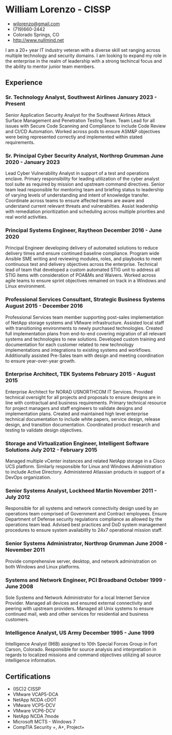 <!-- Contact Details -->
# William Lorenzo - CISSP
- <wjlorenzo@gmail.com>
- (719)660-2442
- Colorado Springs, CO
- <http://www.nullmind.net>

<!-- summary -->
I am a 20+ year IT industry veteran with a diverse skill set ranging across multiple technology and security domains. I am looking to expand my role in the enterprise in the realm of leadership with a strong techincal focus and the ability to mentor junior team members.

## Experience

### <span>Sr. Technology Analyst, Southwest Airlines</span> <span>January 2023 - Present</span>

Senior Application Security Analyst for the Southwest Airlines Attack Surface Management and Penetration Testing Team. Team Lead for all issues with Secure Code Scanning and Compliance to include Code Review and CI/CD Automation. Worked across pods to ensure ASM&P objectives were being represented correctly and implemented within stated requirements.

### <span>Sr. Principal Cyber Security Analyst, Northrop Grumman</span> <span>June 2020 - January 2023</span>

Lead Cyber Vulnerability Analyst in support of a test and operations enclave. Primary responsibility for leading utilization of the cyber analyst tool suite as required by mission and upstream command directives. Senior team lead responsible for mentoring team and briefing status to leadership of varying levels of understanding and intent of knowledge transfer. Coordinate across teams to ensure affected teams are aware and understand current relevant threats and vulnerabilties. Assist leadership with remediation prioritization and scheduling across multiple priorities and real world activities.

### <span>Principal Systems Engineer, Raytheon</span> <span>December 2016 - June 2020</span>

Principal Engineer developing delivery of automated solutions to reduce delivery times and ensure continued baseline compliance. Program wide Ansible SME writing and reviewing modules, roles, and playbooks to meet continuous test and delivery objectives across the enterprise. Technical lead of team that developed a custom automated STIG unit to address all STIG items with consideration of POA&Ms and Waivers. Worked across agile teams to ensure sprint objectives remained on track in a Windows and Linux environment.

### <span>Professional Services Consultant, Strategic Business Systems</span> <span>August 2015 - December 2016</span>

Professional Services team member supporting post-sales implementation of NetApp storage systems and VMware infrastructure. Assisted local staff with transitioning environments to newly purchased technologies. Created full implementation plans from end-to-end covering migration of all relevant systems and technologies to new solutions. Developed custom training and documentation for each customer related to new technology implementations and integrations to existing systems and workflows. Additionally assisted Pre-Sales team with design and meeting coordination to ensure year-over-year growth.

### <span>Enterprise Architect, TEK Systems</span> <span>February 2015 - August 2015</span>

Enterprise Architect for NORAD USNORTHCOM IT Services. Provided technical oversight for all projects and proposals to ensure designs are in line with contractual and business requirements. Primary technical resource for project managers and staff engineers to validate designs and implementation plans. Created and maintained high level enterprise technical documentation to include white papers, service design, release design, and transition documentation. Coordinated product research and testing to validate design objectives.

### <span>Storage and Virtualization Engineer, Intelligent Software Solutions</span> <span>July 2012 - February 2015</span>

Managed multiple vCenter instances and related NetApp storage in a Cisco UCS platform. Similarly responsible for Linux and Windows Administration to include Active Directory. Administered Atlassian products in support of a DevOps organization.

### <span>Senior Systems Analyst, Lockheed Martin</span> <span>November 2011 - July 2012</span>

Responsible for all systems and network connectivity design used by an operations team comprised of Government and Contract employees. Ensure Department of Defense security regulations compliance as allowed by the operations team lead. Advised best practices and DoD system management procedures to ensure system availability to 24x7 operational mission staff.

### <span>Senior Systems Administrator, Northrop Grumman</span> <span>June 2008 - November 2011</span>

Provide comprehensive server, desktop, and network administration on both Windows and Linux platforms.

### <span>Systems and Network Engineer, PCI Broadband</span> <span>October 1999 - June 2008</span>

Sole Systems and Network Administrator for a local Internet Service Provider. Managed all devices and ensured external connectivity and peering with upstream providers. Managed all Unix systems to ensure continued mail, web and other services for residential and business customers.

### <span>Intelligence Analyst, US Army</span> <span>December 1995 - June 1999</span>

Intelligence Analyst (96B) assigned to 10th Special Forces Group in Fort Carson, Colorado. Responsible for source analysis and interpretation in regards to localized missions and command objectives utilizing all source intelligence information.

## Certifications

* (ISC)2 CISSP
* VMware VCAP5-DCA
* NetApp NCDA cDOT
* VMware VCP5-DCV
* VMware VCP6-DCV
* NetApp NCDA 7mode
* Microsoft MCTS - Windows 7
* CompTIA Security +, A+, Project+

